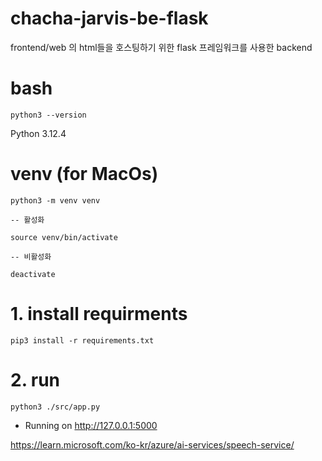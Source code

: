 # chacha-jarvis-be-flask

frontend/web 의 html들을 호스팅하기 위한 flask 프레임워크를 사용한 backend

# bash
```
python3 --version
```
Python 3.12.4

# venv (for MacOs)
```
python3 -m venv venv

-- 활성화

source venv/bin/activate

-- 비활성화 

deactivate

```

# 1. install requirments
```
pip3 install -r requirements.txt
```

# 2. run
```
python3 ./src/app.py
```

 * Running on http://127.0.0.1:5000

https://learn.microsoft.com/ko-kr/azure/ai-services/speech-service/
